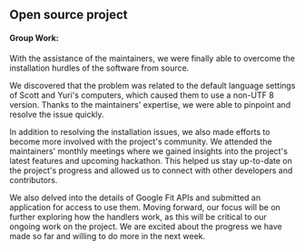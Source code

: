 ## **Open source project**

#### Group Work:

With the assistance of the maintainers, we were finally able to overcome the installation hurdles of the software from source. 
<!--more-->
We discovered that the problem was related to the default language settings of Scott and Yuri's computers, which caused them to use a non-UTF 8 version. Thanks to the maintainers' expertise, we were able to pinpoint and resolve the issue quickly.

In addition to resolving the installation issues, we also made efforts to become more involved with the project's community. We attended the maintainers' monthly meetings where we gained insights into the project's latest features and upcoming hackathon. This helped us stay up-to-date on the project's progress and allowed us to connect with other developers and contributors.

We also delved into the details of Google Fit APIs and submitted an application for access to use them. Moving forward, our focus will be on further exploring how the handlers work, as this will be critical to our ongoing work on the project. We are excited about the progress we have made so far and willing to do more in the next week.
